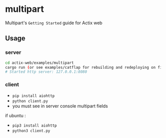 # multipart

Multipart's `Getting Started` guide for Actix web

## Usage

### server

```bash
cd actix-web/examples/multipart
cargo run (or see examples/catflap for rebuilding and redeploying on file change)
# Started http server: 127.0.0.1:8080
```

### client

- ``pip install aiohttp``
- ``python client.py``
- you must see in server console multipart fields

if ubuntu :

- ``pip3 install aiohttp``
- ``python3 client.py``
